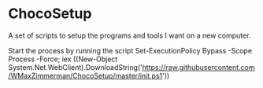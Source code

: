 # ChocoSetup
A set of scripts to setup the programs and tools I want on a new computer.

Start the process by running the script
Set-ExecutionPolicy Bypass -Scope Process -Force; iex ((New-Object System.Net.WebClient).DownloadString('https://raw.githubusercontent.com/WMaxZimmerman/ChocoSetup/master/init.ps1'))
